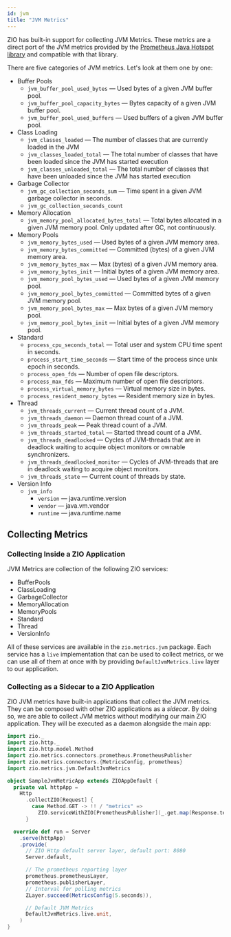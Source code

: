 ```yaml
---
id: jvm
title: "JVM Metrics"
---
```


ZIO has built-in support for collecting JVM Metrics. These metrics are a direct port of the JVM metrics provided by the [Prometheus Java Hotspot library](https://github.com/prometheus/client_java/tree/master/simpleclient_hotspot) and compatible with that library.

There are five categories of JVM metrics. Let's look at them one by one:

- Buffer Pools
    - `jvm_buffer_pool_used_bytes` — Used bytes of a given JVM buffer pool.
    - `jvm_buffer_pool_capacity_bytes` — Bytes capacity of a given JVM buffer pool.
    - `jvm_buffer_pool_used_buffers` — Used buffers of a given JVM buffer pool.
- Class Loading
    - `jvm_classes_loaded` — The number of classes that are currently loaded in the JVM
    - `jvm_classes_loaded_total` — The total number of classes that have been loaded since the JVM has started execution
    - `jvm_classes_unloaded_total` — The total number of classes that have been unloaded since the JVM has started
      execution
- Garbage Collector
    - `jvm_gc_collection_seconds_sum` — Time spent in a given JVM garbage collector in seconds.
    - `jvm_gc_collection_seconds_count`
- Memory Allocation
    - `jvm_memory_pool_allocated_bytes_total` — Total bytes allocated in a given JVM memory pool. Only updated after GC, not continuously.
- Memory Pools
    - `jvm_memory_bytes_used` — Used bytes of a given JVM memory area.
    - `jvm_memory_bytes_committed` — Committed (bytes) of a given JVM memory area.
    - `jvm_memory_bytes_max` — Max (bytes) of a given JVM memory area.
    - `jvm_memory_bytes_init` — Initial bytes of a given JVM memory area.
    - `jvm_memory_pool_bytes_used` — Used bytes of a given JVM memory pool.
    - `jvm_memory_pool_bytes_committed` — Committed bytes of a given JVM memory pool.
    - `jvm_memory_pool_bytes_max` — Max bytes of a given JVM memory pool.
    - `jvm_memory_pool_bytes_init` — Initial bytes of a given JVM memory pool.
- Standard
    - `process_cpu_seconds_total` — Total user and system CPU time spent in seconds.
    - `process_start_time_seconds` — Start time of the process since unix epoch in seconds.
    - `process_open_fds` — Number of open file descriptors.
    - `process_max_fds` — Maximum number of open file descriptors.
    - `process_virtual_memory_bytes` — Virtual memory size in bytes.
    - `process_resident_memory_bytes` — Resident memory size in bytes.
- Thread
    - `jvm_threads_current` — Current thread count of a JVM.
    - `jvm_threads_daemon` — Daemon thread count of a JVM.
    - `jvm_threads_peak` — Peak thread count of a JVM.
    - `jvm_threads_started_total` — Started thread count of a JVM.
    - `jvm_threads_deadlocked` — Cycles of JVM-threads that are in deadlock waiting to acquire object monitors or ownable synchronizers.
    - `jvm_threads_deadlocked_monitor` — Cycles of JVM-threads that are in deadlock waiting to acquire object monitors.
    - `jvm_threads_state` — Current count of threads by state.
- Version Info
    - `jvm_info`
        - `version` — java.runtime.version 
        - `vendor` — java.vm.vendor
        - `runtime` — java.runtime.name

## Collecting Metrics

### Collecting Inside a ZIO Application

JVM Metrics are collection of the following ZIO services:
- BufferPools
- ClassLoading
- GarbageCollector
- MemoryAllocation
- MemoryPools
- Standard
- Thread
- VersionInfo

All of these services are available in the `zio.metrics.jvm` package. Each service has a `live` implementation that can be used to collect metrics, or we can use all of them at once with by providing `DefaultJvmMetrics.live` layer to our application.

### Collecting as a Sidecar to a ZIO Application

ZIO JVM metrics have built-in applications that collect the JVM metrics. They can be composed with other ZIO applications as a _sidecar_. By doing so, we are able to collect JVM metrics without modifying our main ZIO application. They will be executed as a daemon alongside the main app:

```scala mdoc:compile-only
import zio._
import zio.http._
import zio.http.model.Method
import zio.metrics.connectors.prometheus.PrometheusPublisher
import zio.metrics.connectors.{MetricsConfig, prometheus}
import zio.metrics.jvm.DefaultJvmMetrics

object SampleJvmMetricApp extends ZIOAppDefault {
  private val httpApp =
    Http
      .collectZIO[Request] {
        case Method.GET -> !! / "metrics" =>
          ZIO.serviceWithZIO[PrometheusPublisher](_.get.map(Response.text))
      }

  override def run = Server
    .serve(httpApp)
    .provide(
      // ZIO Http default server layer, default port: 8080
      Server.default,

      // The prometheus reporting layer
      prometheus.prometheusLayer,
      prometheus.publisherLayer,
      // Interval for polling metrics
      ZLayer.succeed(MetricsConfig(5.seconds)),

      // Default JVM Metrics
      DefaultJvmMetrics.live.unit,
    )
}
```